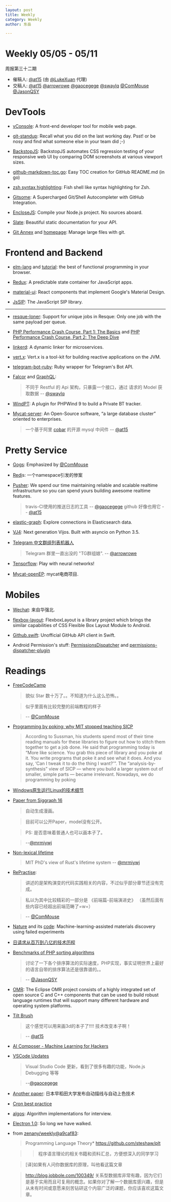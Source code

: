 ```yaml
---
layout: post
title: Weekly
category: Weekly
author: 东岳

---
```


# Weekly 05/05 - 05/11

周报第三十二期

- 催稿人:
  [@at15][at15]
  (由 [@LukeXuan][luke] 代理)
- 交稿人:
  [@at15][at15]
  [@arrowrowe][mie]
  [@gaocegege][cece]
  [@swaylq][sway]
  [@ComMouse][dou]
  [@JasonQSY][qsy]

[at15]: https://github.com/at15
[sway]: https://github.com/swaylq
[mie]: https://github.com/arrowrowe
[cece]: https://github.com/gaocegege
[dou]: https://github.com/ComMouse
[luke]: https://github.com/LukeXuan
[sxj]: https://github.com/sxjscience
[qsy]: https://github.com/JasonQSY
[pq]: https://github.com/kdplus
[ivan]: https://github.com/mrmiywj
[rainux]: https://github.com/rainux
[zenany]: https://github.com/zenany

# DevTools

- [vConsole](https://github.com/WechatFE/vConsole): A front-end developer tool for mobile web page.

- [git-standup](https://github.com/kamranahmedse/git-standup): Recall what you did on the last working day. Psst! or be nosy and find what someone else in your team did ;-)

- [BackstopJS](https://github.com/garris/BackstopJS): BackstopJS automates CSS regression testing of your responsive web UI by comparing DOM screenshots at various viewport sizes.

- [github-markdown-toc.go](https://github.com/ekalinin/github-markdown-toc.go): Easy TOC creation for GitHub README.md (in go)

- [zsh syntax highlighting](https://github.com/zsh-users/zsh-syntax-highlighting): Fish shell like syntax highlighting for Zsh.

- [Gitsome](https://github.com/donnemartin/gitsome): A Supercharged Git/Shell Autocompleter with GitHub Integration.

- [EncloseJS](http://enclosejs.com/): Compile your Node.js project. No sources aboard.

- [Slate](https://github.com/tripit/slate/): Beautiful static documentation for your API.

- [Git Annex](https://github.com/joeyh/git-annex) and [homepage](http://git-annex.branchable.com/): Manage large files with git.

# Frontend and Backend

- [elm-lang](http://elm-lang.org/) and [tutorial](https://github.com/evancz/elm-architecture-tutorial): 
the best of functional programming in your browser.

- [Redux](http://redux.js.org/index.html): A predictable state container for JavaScript apps.

- [material-ui](http://www.material-ui.com/): React components that implement Google's Material Design.

- [JsSIP](https://github.com/versatica/JsSIP): The JavaScript SIP library.

---

- [resque-loner](https://github.com/resque/resque-loner): Support for unique jobs in Resque: Only one job with the same payload per queue.

- [PHP Performance Crash Course, Part 1: The Basics](https://dzone.com/articles/php-performance-crash-course) and [PHP Performance Crash Course, Part 2: The Deep Dive](https://dzone.com/articles/php-performance-crash-course-0)

- [linkerd](https://github.com/BuoyantIO/linkerd): A dynamic linker for microservices.

- [vert.x](https://github.com/eclipse/vert.x): Vert.x is a tool-kit for building reactive applications on the JVM.

- [telegram-bot-ruby](https://github.com/atipugin/telegram-bot-ruby): Ruby wrapper for Telegram's Bot API.

- [Falcor](http://netflix.github.io/falcor/documentation/jsongraph.html) and [GraphQL](http://facebook.github.io/graphql/): 

	>	不同于 Restful 的 Api 架构，只暴露一个接口，通过 请求的 Model 获取数据 -- [@swaylq][sway]

- [WindPT](https://github.com/labs7in0/WindPT): A plugin for PHPWind 9 to build a Private BT tracker.

- [Mycat-server](https://github.com/MyCATApache/Mycat-Server): An Open-Source software, “a large database cluster” oriented to enterprises.

	>	一个基于阿里 [cobar](https://github.com/alibaba/cobar) 的开源 mysql 中间件 -- [@at15][at15]

# Pretty Service

- [Gogs](https://gogs.io/): Emphasized by [@ComMouse][dou]

- [R](http://dev.af83.com/2012/07/31/should-we-namespace-redis.html)[e](http://dev.af83.com/2012/08/02/namespace-redis-with-ease.html)[d](https://github.com/soveran/nest)[i](https://github.com/resque/redis-namespace)s: 一个namespace引发的惨案

- [Pusher](https://pusher.com/): We spend our time maintaining reliable and scalable realtime infrastructure so you can spend yours building awesome realtime features.

	>	travis-CI使用的推送日志的工具 -- [@gaocegege][cece]
	>	github 好像也用它 -- [@at15][at15]

- [elastic-graph](https://www.elastic.co/products/graph): Explore connections in Elasticsearch data.

- [VJ4](https://github.com/vijos/vj4): Next generation Vijos. Built with asyncio on Python 3.5.


- [Telegram 中文群组列表机器人](https://github.com/jqs7/Jqs7Bot)

	>	Telegram 群里一直出没的 "TG群组娘". -- [@arrowrowe][mie]

- [Tensorflow](http://playground.tensorflow.org/): Play with neural networks!

-	[Mycat-openEP](https://github.com/MyCATApache/Mycat-openEP/blob/master/mycat-ep-server/README.md): mycat电商项目.

# Mobiles

- [Wechat](https://github.com/motianhuo/wechat): 来自华强北.

- [flexbox-layout](https://github.com/google/flexbox-layout): FlexboxLayout is a library project which brings the similar capabilities of CSS Flexible Box Layout Module to Android.

- [Github.swift](https://github.com/onmyway133/Github.swift): Unofficial GitHub API client in Swift.

- Android Permission's stuff: [PermissionsDispatcher](https://github.com/hotchemi/PermissionsDispatcher) and [permissions-dispatcher-plugin](https://github.com/shiraji/permissions-dispatcher-plugin)

# Readings

- [FreeCodeCamp](https://github.com/FreeCodeCamp/FreeCodeCamp)

	>	貌似 Star 数十万了。。不知道为什么这么恐怖。。

	>	似乎里面有比较完整的前端教程的样子 
	
	>	-- [@ComMouse][dou]

-	[Programming by poking: why MIT stopped teaching SICP](http://www.posteriorscience.net/?p=206)

	> According to Sussman, his students spend most of their time reading manuals for these libraries to figure out how to stitch them together to get a job done. He said that programming today is “More like science. You grab this piece of library and you poke at it. You write programs that poke it and see what it does. And you say, ‘Can I tweak it to do the thing I want?'”. The “analysis-by-synthesis” view of SICP — where you build a larger system out of smaller, simple parts — became irrelevant. Nowadays, we do programming by poking

-	[Windows原生运行Linux的技术细节](http://www.infoq.com/cn/news/2016/05/linux-windows)

-	[Paper from Siggraph 16](http://hi.cs.waseda.ac.jp/~esimo/en/research/sketch/)

	>	自动生成漫画。

	>	目前可以公开Paper，model没有公开。

	>	PS: 是否意味着普通人也可以画本子了。
	
	>	--[@mrmiywj][ivan]

-	[Non-lexical lifetime](http://smallcultfollowing.com/babysteps/blog/2016/04/27/non-lexical-lifetimes-introduction/)

	>	MIT PhD's view of Rust's lifetime system -- [@mrmiywj][ivan]
	
-	[RePractise](https://github.com/phodal/repractise): 

	>	讲述的是架构演变的代码实践相关的内容，不过似乎部分章节还没有完成。

	>	私以为其中比较精彩的一部分是 《前端篇-前端演进史》 （虽然后面有些内容已经超出前端范畴了=w=）
	
	>	-- [@ComMouse][dou]
	
-	[Nature](http://www.nature.com/nature/journal/v533/n7601/full/nature17439.html) and its [code](https://github.com/darkreactions/DRP): Machine-learning-assisted materials discovery using failed experiments

-	[日请求从百万到八亿的技术历程](http://mp.weixin.qq.com/s?__biz=MzA5ODM5MDU3MA==&mid=2650861615&idx=1&sn=aa864106c735c5c514b7fb238477ea02&scene=4#wechat_redirect)

-	[Benchmarks of PHP sorting algorithms](http://kukuruku.co/hub/php/benchmarks-14-sorting-algorithms-and-php-arrays)

	>	讨论了一下各个排序算法的实际速度，PHP实现，事实证明世界上最好的语言自带的排序算法还是很靠谱的。。
	
	>	-- [@JasonQSY][qsy]
	
-	[OMR](https://github.com/eclipse/omr): The Eclipse OMR project consists of a highly integrated set of open source C and C++ components that can be used to build robust language runtimes that will support many different hardware and operating system platforms. 

-	[Tilt Brush](https://www.youtube.com/watch?v=TckqNdrdbgk)

	>	这个感觉可以用来画3d的本子了!!!! 技术改变本子啊！
	
	>	-- [@at15][at15]
	
-	[AI Composer - Machine Learning for Hackers](https://www.youtube.com/watch?v=S_f2qV2_U00)

-	[VSCode Updates](https://code.visualstudio.com/updates#vscode)

	>	Visual Studio Code 更新，看到了很多有趣的功能，Node.js Debugging 等等
	
	>	--[@gaocegege][cece]

-	[Another paper](https://imjad.cn/archives/lab/black-technology-automatic-tracing-and-automatic-coloring-technology-in-waseda-university-japan): 日本早稻田大学发布自动描线与自动上色技术

-	[Cron best practice](https://sanctum.geek.nz/arabesque/cron-best-practices/)

-	[algos](https://github.com/UChicagoInterviewPrep/algos): Algorithm implementations for interview.

-	[Electron 1.0](http://electron.atom.io/blog/2016/05/11/electron-1-0): So long we have walked.

-	from [zenany/weekly@a9caf83](https://github.com/zenany/weekly/commit/a9caf83788a3a00bc0b0a76626a217957bbd5af8):

	>	Programming Language Theory* https://github.com/steshaw/plt

	>	>	程序语言理论的相关书籍和资料汇总，方便想深入的同学学习

	>	[译]如果有人问你数据库的原理，叫他看这篇文章

	>	http://blog.jobbole.com/100349/ 关系型数据库非常有趣，因为它们是基于实用而且可复用的概念。如果你对了解一个数据库感兴趣，但是从未有时间或意愿来刻苦钻研这个内容广泛的课题，你应该喜欢这篇文章。
